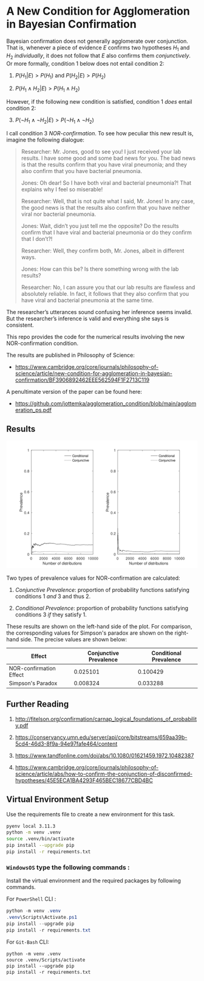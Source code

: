 # A New Condition for Agglomeration in Bayesian Confirmation

Bayesian confirmation does not generally agglomerate over conjunction. That is, whenever a piece of evidence $E$ confirms two hypotheses $H_1$ and $H_2$ *individually*, it does not follow that $E$ also confirms them *conjunctively*. Or more formally, condition 1 below does not entail condition 2:

1. $P(H_1|E)>P(H_1)$ and $P(H_2|E)>P(H_2)$

2. $P(H_1\land H_2|E)>P(H_1\land H_2)$

However, if the following new condition is satisfied, condition 1 *does* entail condition 2:

3. $P(\neg H_1\land \neg H_2|E)>P(\neg H_1\land \neg H_2)$

I call condition 3 *NOR-confirmation*. To see how peculiar this new result is, imagine the following dialogue:

> Researcher: Mr. Jones, good to see you! I just received your lab results. I have some good and some bad news for you. The bad news is that the results confirm that you have viral pneumonia; and they also confirm that you have bacterial pneumonia.
>
> Jones: Oh dear! So I have both viral and bacterial pneumonia?! That explains why I feel so miserable!
>
> Researcher: Well, that is not quite what I said, Mr. Jones! In any case, the good news is that the results also confirm that you have neither viral nor bacterial pneumonia.
>
> Jones: Wait, didn’t you just tell me the opposite? Do the results confirm that I have viral and bacterial pneumonia or do they confirm that I don’t?!
>
> Researcher: Well, they confirm both, Mr. Jones, albeit in different ways.
>
> Jones: How can this be? Is there something wrong with the lab results?
>
> Researcher: No, I can assure you that our lab results are flawless and absolutely reliable. In fact, it follows that they also confirm that you have viral and bacterial pneumonia at the same time.

The researcher’s utterances sound confusing her inference seems invalid. But the researcher’s inference is valid and everything she says is consistent.

This repo provides the code for the numerical results involving the new NOR-confirmation condition.

The results are published in Philosophy of Science:

- https://www.cambridge.org/core/journals/philosophy-of-science/article/new-condition-for-agglomeration-in-bayesian-confirmation/BF3906892462EEE562594F1F2713C119

A penultimate version of the paper can be found here:

- https://github.com/jottemka/agglomeration_condition/blob/main/agglomeration_ps.pdf

## Results

![alt text](nor_simpson.svg)

Two types of prevalence values for NOR-confirmation are calculated:

1. *Conjunctive Prevalence*: proportion of probability functions satisfying conditions 1 *and* 3 and thus 2.

2. *Conditional Prevalence*: proportion of probability functions satisfying conditions 3 *if* they satisfy 1.

These results are shown on the left-hand side of the plot. For comparison, the corresponding values for Simpson's paradox are shown on the right-hand side. The precise values are shown below:

<table id="T_74a50">
  <thead>
    <tr>
      <th id="T_74a50_level0_col0" class="col_heading level0 col0" >Effect</th>
      <th id="T_74a50_level0_col1" class="col_heading level0 col1" >Conjunctive Prevalence</th>
      <th id="T_74a50_level0_col2" class="col_heading level0 col2" >Conditional Prevalence</th>
    </tr>
  </thead>
  <tbody>
    <tr>
      <td id="T_74a50_row0_col0" class="data row0 col0" >NOR-confirmation Effect</td>
      <td id="T_74a50_row0_col1" class="data row0 col1" >0.025101</td>
      <td id="T_74a50_row0_col2" class="data row0 col2" >0.100429</td>
    </tr>
    <tr>
      <td id="T_74a50_row2_col0" class="data row2 col0" >Simpson's Paradox</td>
      <td id="T_74a50_row2_col1" class="data row2 col1" >0.008324</td>
      <td id="T_74a50_row2_col2" class="data row2 col2" >0.033288</td>
    </tr>
  </tbody>
</table>

## Further Reading

1. http://fitelson.org/confirmation/carnap_logical_foundations_of_probability.pdf

1. https://conservancy.umn.edu/server/api/core/bitstreams/659aa39b-5cd4-46d3-8f9a-94e97fafe464/content

1. https://www.tandfonline.com/doi/abs/10.1080/01621459.1972.10482387

1. https://www.cambridge.org/core/journals/philosophy-of-science/article/abs/how-to-confirm-the-conjunction-of-disconfirmed-hypotheses/45E5ECA1BA4293F465BEC18677CBD4BC

## Virtual Environment Setup

Use the requirements file to create a new environment for this task. 

```Bash
pyenv local 3.11.3
python -m venv .venv
source .venv/bin/activate
pip install --upgrade pip
pip install -r requirements.txt
```

### **`WindowsOS`** type the following commands :

Install the virtual environment and the required packages by following commands.

For `PowerShell` CLI :

```PowerShell
python -m venv .venv
.venv\Scripts\Activate.ps1
pip install --upgrade pip
pip install -r requirements.txt
```

For `Git-Bash` CLI:

```
python -m venv .venv
source .venv/Scripts/activate
pip install --upgrade pip
pip install -r requirements.txt
```
